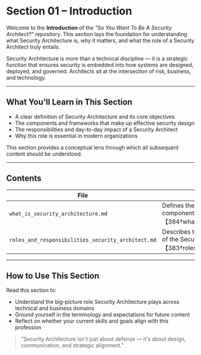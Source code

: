 # Section 01 – Introduction

Welcome to the **Introduction** of the _"So You Want To Be A Security Architect?"_ repository. This section lays the foundation for understanding what Security Architecture is, why it matters, and what the role of a Security Architect truly entails.

Security Architecture is more than a technical discipline — it is a strategic function that ensures security is embedded into how systems are designed, deployed, and governed. Architects sit at the intersection of risk, business, and technology.

---

## What You'll Learn in This Section
- A clear definition of Security Architecture and its core objectives
- The components and frameworks that make up effective security design
- The responsibilities and day-to-day impact of a Security Architect
- Why this role is essential in modern organizations

This section provides a conceptual lens through which all subsequent content should be understood.

---

## Contents

| File | Description |
|------|-------------|
| `what_is_security_architecture.md` | Defines the discipline, core objectives, and key components of Security Architecture【384†what_is_security_architecture.md】 |
| `roles_and_responsibilities_security_architect.md` | Describes the expectations, skills, and business impact of the Security Architect role【383†roles_and_responsibilities_security_architect.md】 |

---

## How to Use This Section
Read this section to:
- Understand the big-picture role Security Architecture plays across technical and business domains
- Ground yourself in the terminology and expectations for future content
- Reflect on whether your current skills and goals align with this profession

> "Security Architecture isn't just about defense — it's about design, communication, and strategic alignment."